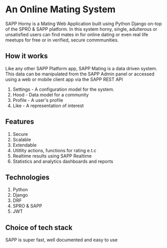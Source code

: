 # An Online Mating System

SAPP Horny is a Mating Web Application built using Python Django on-top of the SPRO & SAPP platform.
In this system horny, single, adulterous or unsatisfied users can find mates in for online dating or even real life meetups for free or in verified, secure commmunities.

## How it works
Like any other SAPP Platform app, SAPP Mating is a data driven system. This data can be manipulated from the SAPP Admin panel or accessed using a web or mobile client app via the SAPP REST API

1. Settings - A configuration model for the system.
2. Hood - Data model for a community
3. Profile - A user's profile
4. Like - A representation of interest


## Features
1. Secure
2. Scalable
3. Extendable
4. Utitlity actions, functions for rating e.t.c
5. Realtime results using SAPP Realtime
5. Statistics and analytics dashboards and reports


## Technologies
1. Python
2. Django
3. DRF
4. SPRO & SAPP
5. JWT

## Choice of tech stack
SAPP is super fast, well documented and easy to use

